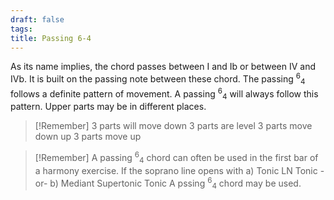 ```yaml
---
draft: false
tags:
title: Passing 6-4
---
```

As its name implies, the chord passes between I and Ib or between IV and IVb. It is built on the passing note between these chord. The passing <sup>6</sup><sub>4</sub> follows a definite pattern of movement. 
A passing <sup>6</sup><sub>4</sub> will always follow this pattern. 
Upper parts may be in different places. 


> [!Remember]
> 3 parts will move down
> 3 parts are level
> 3 parts move down up 
> 3 parts move up

> [!Remember]
> A passing <sup>6</sup><sub>4</sub> chord can often be used in the first bar of a harmony exercise. If the soprano line opens with
> a) Tonic LN Tonic
> -or-
> b) Mediant Supertonic Tonic
A pssing <sup>6</sup><sub>4</sub> chord may be used.
